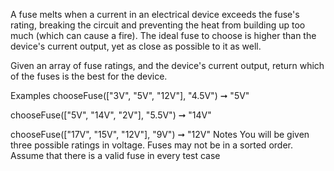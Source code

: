 A fuse melts when a current in an electrical device exceeds the fuse's rating, breaking the circuit and preventing the heat from building up too much (which can cause a fire). The ideal fuse to choose is higher than the device's current output, yet as close as possible to it as well.

Given an array of fuse ratings, and the device's current output, return which of the fuses is the best for the device.

Examples
chooseFuse(["3V", "5V", "12V"], "4.5V") ➞ "5V"

chooseFuse(["5V", "14V", "2V"], "5.5V") ➞ "14V"

chooseFuse(["17V", "15V", "12V"], "9V") ➞ "12V"
Notes
You will be given three possible ratings in voltage.
Fuses may not be in a sorted order.
Assume that there is a valid fuse in every test case